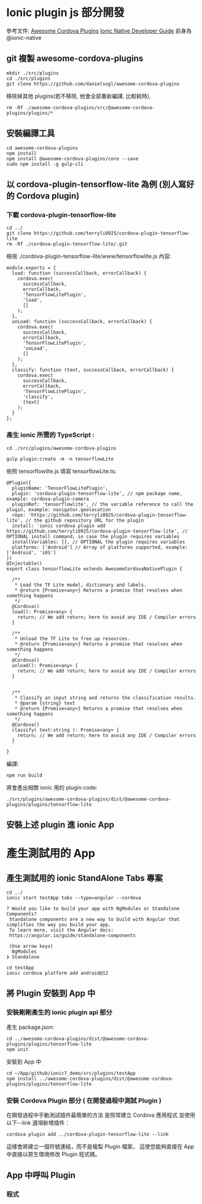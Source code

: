# Ionic plugin js 部分開發

參考文件: [Awesome Cordova Plugins](https://github.com/danielsogl/awesome-cordova-plugins/blob/master/README.md)
[Ionic Native Developer Guide](https://github.com/ionic-team/ionic-native-google-maps/blob/master/DEVELOPER.md)
前身為 @ionic-native

## git 複製 awesome-cordova-plugins

```
mkdir ./src/plugins
cd ./src/plugins
git clone https://github.com/danielsogl/awesome-cordova-plugins
```

移除掉其他 plugins(若不移除, 他會全部重新編譯, 比較耗時),

```
rm -Rf ./awesome-cordova-plugins/src/@awesome-cordova-plugins/plugins/*
```

## 安裝編譯工具

```
cd awesome-cordova-plugins
npm install
npm install @awesome-cordova-plugins/core --save
sudo npm install -g gulp-cli
```

## 以 cordova-plugin-tensorflow-lite 為例 (別人寫好的 Cordova plugin)

### 下載 cordova-plugin-tensorflow-lite

```
cd ../
git clone https://github.com/terryli0925/cordova-plugin-tensorflow-lite
rm -Rf ./cordova-plugin-tensorflow-lite/.git
```

檢視 ./cordova-plugin-tensorflow-lite/www/tensorflowlite.js 內容:

```
module.exports = {
  load: function (successCallback, errorCallback) {
    cordova.exec(
      successCallback,
      errorCallback,
      'TensorFlowLitePlugin',
      'load',
      []
    );
  },
  unLoad: function (successCallback, errorCallback) {
    cordova.exec(
      successCallback,
      errorCallback,
      'TensorFlowLitePlugin',
      'unLoad',
      []
    );
  },
  classify: function (text, successCallback, errorCallback) {
    cordova.exec(
      successCallback,
      errorCallback,
      'TensorFlowLitePlugin',
      'classify',
      [text]
    );
  }
};

```

### 產生 ionic 所需的 TypeScript :

```
cd ./src/plugins/awesome-cordova-plugins

gulp plugin:create -m -n tensorflowLite
```

依照 tensorflowlite.js
填寫 tensorflowLite.ts:

```
@Plugin({
  pluginName: 'TensorFlowLitePlugin',
  plugin: 'cordova-plugin-tensorflow-lite', // npm package name, example: cordova-plugin-camera
  pluginRef: 'tensorflowlite', // the variable reference to call the plugin, example: navigator.geolocation
  repo: 'https://github.com/terryli0925/cordova-plugin-tensorflow-lite', // the github repository URL for the plugin
  install: 'ionic cordova plugin add https://github.com/terryli0925/cordova-plugin-tensorflow-lite', // OPTIONAL install command, in case the plugin requires variables
  installVariables: [], // OPTIONAL the plugin requires variables
  platforms: ['Android'] // Array of platforms supported, example: ['Android', 'iOS']
})
@Injectable()
export class tensorflowLite extends AwesomeCordovaNativePlugin {

  /**
   * Load the TF Lite model, dictionary and labels.
   * @return {Promise<any>} Returns a promise that resolves when something happens
   */
  @Cordova()
  load(): Promise<any> {
    return; // We add return; here to avoid any IDE / Compiler errors
  }

  /**
   * Unload the TF Lite to free up resources.
   * @return {Promise<any>} Returns a promise that resolves when something happens
   */
  @Cordova()
  unload(): Promise<any> {
    return; // We add return; here to avoid any IDE / Compiler errors
  }


  /**
   * Classify an input string and returns the classification results.
   * @param {string} text
   * @return {Promise<any>} Returns a promise that resolves when something happens
   */
  @Cordova()
  classify( text:string ): Promise<any> {
    return; // We add return; here to avoid any IDE / Compiler errors
  }

}
```

編譯:

```
npm run build
```

將會產出相關 ionic 用的 plugin code:

```
./src/plugins/awesome-cordova-plugins/dist/@awesome-cordova-plugins/plugins/tensorflow-lite
```

## 安裝上述 plugin 進 ionic App

# 產生測試用的 App

## 產生測試用的 ionic StandAlone Tabs 專案

```
cd ../
ionic start testApp tabs --type=angular --cordova
```

```
? Would you like to build your app with NgModules or Standalone Components?
 Standalone components are a new way to build with Angular that simplifies the way you build your app.
 To learn more, visit the Angular docs:
 https://angular.io/guide/standalone-components

 (Use arrow keys)
  NgModules
❯ Standalone
```

```
cd testApp
ionic cordova platform add android@12
```

## 將 Plugin 安裝到 App 中

### 安裝剛剛產生的 ionic plugin api 部分

產生 package.json:

```
cd ../awesome-cordova-plugins/dist/@awesome-cordova-plugins/plugins/tensorflow-lite
npm init
```

安裝到 App 中

```
cd ~/App/github/ionic7_demo/src/plugins/testApp
npm install ../awesome-cordova-plugins/dist/@awesome-cordova-plugins/plugins/tensorflow-lite
```

### 安裝 Cordova Plugin 部分 ( 在開發過程中測試 Plugin )

在開發過程中手動測試插件最簡單的方法
是照常建立 Cordova 應用程式
並使用以下--link 選項新增插件：

```
cordova plugin add ../cordova-plugin-tensorflow-lite --link
```

這樣會將建立一個符號連結，而不是複製 Plugin 檔案，
這使您能夠直接在 App 中直接以原生環境修改 Plugin 程式碼。

## App 中呼叫 Plugin

### 程式
